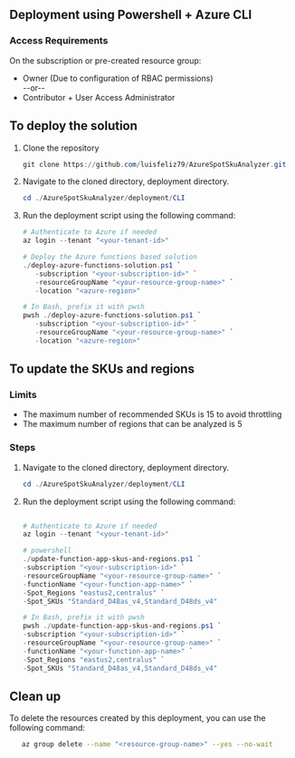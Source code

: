 ## Deployment using Powershell + Azure CLI

### Access Requirements
On the subscription or pre-created resource group:
   - Owner (Due to configuration of RBAC permissions)<br>
                --or--
   - Contributor + User Access Administrator


## To deploy the solution

1. Clone the repository
    ```powershell
    git clone https://github.com/luisfeliz79/AzureSpotSkuAnalyzer.git
    ```
2. Navigate to the cloned directory, deployment directory.
   ```powershell
   cd ./AzureSpotSkuAnalyzer/deployment/CLI
   ```
4. Run the deployment script using the following command:
   ```powershell   
   # Authenticate to Azure if needed
   az login --tenant "<your-tenant-id>"

   # Deploy the Azure functions based solution
   ./deploy-azure-functions-solution.ps1 `
      -subscription "<your-subscription-id>" `
      -resourceGroupName "<your-resource-group-name>" `
      -location "<azure-region>"

   # In Bash, prefix it with pwsh
   pwsh ./deploy-azure-functions-solution.ps1 `
      -subscription "<your-subscription-id>" `
      -resourceGroupName "<your-resource-group-name>" `
      -location "<azure-region>"
   ```

## To update the SKUs and regions
### Limits
- The maximum number of recommended SKUs is 15 to avoid throttling
- The maximum number of regions that can be analyzed is 5
### Steps
1.  Navigate to the cloned directory, deployment directory.
      ```powershell
      cd ./AzureSpotSkuAnalyzer/deployment/CLI
      ```
2. Run the deployment script using the following command:
   ```powershell
   
   # Authenticate to Azure if needed
   az login --tenant "<your-tenant-id>"

   # powershell
   ./update-function-app-skus-and-regions.ps1 `
   -subscription "<your-subscription-id>" `
   -resourceGroupName "<your-resource-group-name>" `
   -functionName "<your-function-app-name>" `
   -Spot_Regions "eastus2,centralus" `
   -Spot_SKUs "Standard_D48as_v4,Standard_D48ds_v4"

   # In Bash, prefix it with pwsh
   pwsh ./update-function-app-skus-and-regions.ps1 `
   -subscription "<your-subscription-id>" `
   -resourceGroupName "<your-resource-group-name>" `
   -functionName "<your-function-app-name>" `
   -Spot_Regions "eastus2,centralus" `
   -Spot_SKUs "Standard_D48as_v4,Standard_D48ds_v4"
   
   ```

## Clean up
To delete the resources created by this deployment, you can use the following command:
```bash
   az group delete --name "<resource-group-name>" --yes --no-wait
```
